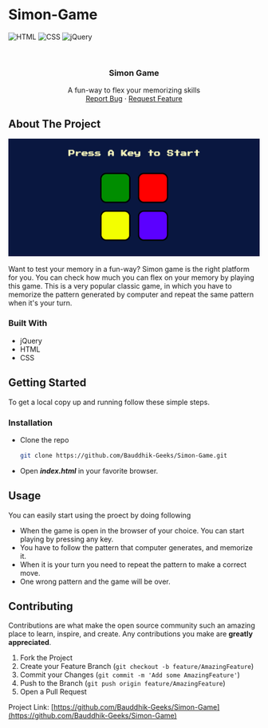 # Simon-Game


![HTML](https://img.shields.io/badge/-HTML-red)
![CSS](https://img.shields.io/badge/-CSS-blue)
![jQuery](https://img.shields.io/badge/-jQuery-yellowgreen)

<!-- PROJECT LOGO -->
<br />
<p align="center">
  <h3 align="center">Simon Game</h3>
  <p align="center">
    A fun-way to flex your memorizing skills
    <br />
    <a href="https://github.com/Bauddhik-Geeks/Simon-Game/issues">Report Bug</a>
    ·
    <a href="https://github.com/Bauddhik-Geeks/Simon-Game/issues">Request Feature</a>
  </p>
</p>


<!-- ABOUT THE PROJECT -->
## About The Project

![simon-game](assets/product-screenshot.png "Simon game landing page")

Want to test your memory in a fun-way?
Simon game is the right platform for you. You can check how much you can flex on your memory by playing this game. This is a very popular classic game, in which you have to memorize the pattern generated by computer and repeat the same pattern when it's your turn.


### Built With

* jQuery
* HTML
* CSS

<!-- GETTING STARTED -->
## Getting Started

To get a local copy up and running follow these simple steps.

### Installation

* Clone the repo
   ```sh
   git clone https://github.com/Bauddhik-Geeks/Simon-Game.git
   ```
* Open **_index.html_** in your favorite browser.

<!-- USAGE EXAMPLES -->
## Usage

You can easily start using the proect by doing following

- When the game is open in the browser of your choice. You can start playing by pressing any key.
- You have to follow the pattern that computer generates, and memorize it.
- When it is your turn you need to repeat the pattern to make a correct move.
- One wrong pattern and the game will be over.

<!-- CONTRIBUTING -->
## Contributing

Contributions are what make the open source community such an amazing place to learn, inspire, and create. Any contributions you make are **greatly appreciated**.

1. Fork the Project
2. Create your Feature Branch (`git checkout -b feature/AmazingFeature`)
3. Commit your Changes (`git commit -m 'Add some AmazingFeature'`)
4. Push to the Branch (`git push origin feature/AmazingFeature`)
5. Open a Pull Request

Project Link: [https://github.com/Bauddhik-Geeks/Simon-Game](https://github.com/Bauddhik-Geeks/Simon-Game)
